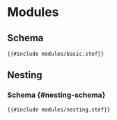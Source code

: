 # Modules

<!-- toc -->

## Schema

```rust,ignore
{{#include modules/basic.stef}}
```

## Nesting

### Schema {#nesting-schema}

```rust,ignore
{{#include modules/nesting.stef}}
```
